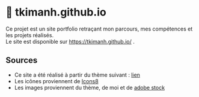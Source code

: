 # 🌸 tkimanh.github.io
Ce projet est un site portfolio retraçant mon parcours, mes compétences et les projets réalisés.   
Le site est disponible sur https://tkimanh.github.io/ .

## Sources
- Ce site a été réalisé à partir du thème suivant : <a href="https://www.free-css.com/free-css-templates/page255/girly">lien</a>
- Les icônes proviennent de <a href="https://icons8.com">Icons8</a>
- Les images proviennent du thème, de moi et de <a href="https://stock.adobe.com">adobe stock</a>
